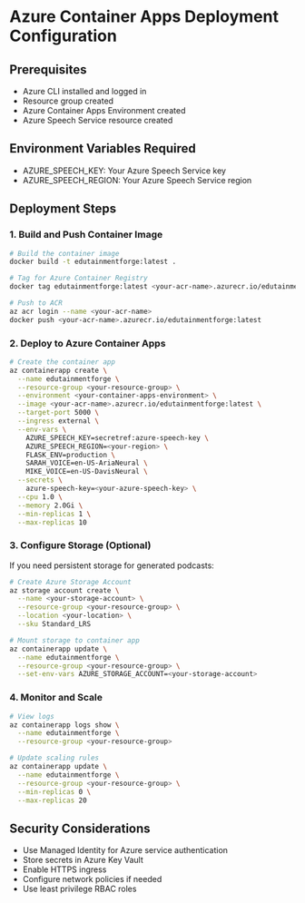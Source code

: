 # Azure Container Apps Deployment Configuration

## Prerequisites
- Azure CLI installed and logged in
- Resource group created
- Azure Container Apps Environment created
- Azure Speech Service resource created

## Environment Variables Required
- AZURE_SPEECH_KEY: Your Azure Speech Service key
- AZURE_SPEECH_REGION: Your Azure Speech Service region

## Deployment Steps

### 1. Build and Push Container Image
```bash
# Build the container image
docker build -t edutainmentforge:latest .

# Tag for Azure Container Registry
docker tag edutainmentforge:latest <your-acr-name>.azurecr.io/edutainmentforge:latest

# Push to ACR
az acr login --name <your-acr-name>
docker push <your-acr-name>.azurecr.io/edutainmentforge:latest
```

### 2. Deploy to Azure Container Apps
```bash
# Create the container app
az containerapp create \
  --name edutainmentforge \
  --resource-group <your-resource-group> \
  --environment <your-container-apps-environment> \
  --image <your-acr-name>.azurecr.io/edutainmentforge:latest \
  --target-port 5000 \
  --ingress external \
  --env-vars \
    AZURE_SPEECH_KEY=secretref:azure-speech-key \
    AZURE_SPEECH_REGION=<your-region> \
    FLASK_ENV=production \
    SARAH_VOICE=en-US-AriaNeural \
    MIKE_VOICE=en-US-DavisNeural \
  --secrets \
    azure-speech-key=<your-azure-speech-key> \
  --cpu 1.0 \
  --memory 2.0Gi \
  --min-replicas 1 \
  --max-replicas 10
```

### 3. Configure Storage (Optional)
If you need persistent storage for generated podcasts:
```bash
# Create Azure Storage Account
az storage account create \
  --name <your-storage-account> \
  --resource-group <your-resource-group> \
  --location <your-location> \
  --sku Standard_LRS

# Mount storage to container app
az containerapp update \
  --name edutainmentforge \
  --resource-group <your-resource-group> \
  --set-env-vars AZURE_STORAGE_ACCOUNT=<your-storage-account>
```

### 4. Monitor and Scale
```bash
# View logs
az containerapp logs show \
  --name edutainmentforge \
  --resource-group <your-resource-group>

# Update scaling rules
az containerapp update \
  --name edutainmentforge \
  --resource-group <your-resource-group> \
  --min-replicas 0 \
  --max-replicas 20
```

## Security Considerations
- Use Managed Identity for Azure service authentication
- Store secrets in Azure Key Vault
- Enable HTTPS ingress
- Configure network policies if needed
- Use least privilege RBAC roles
